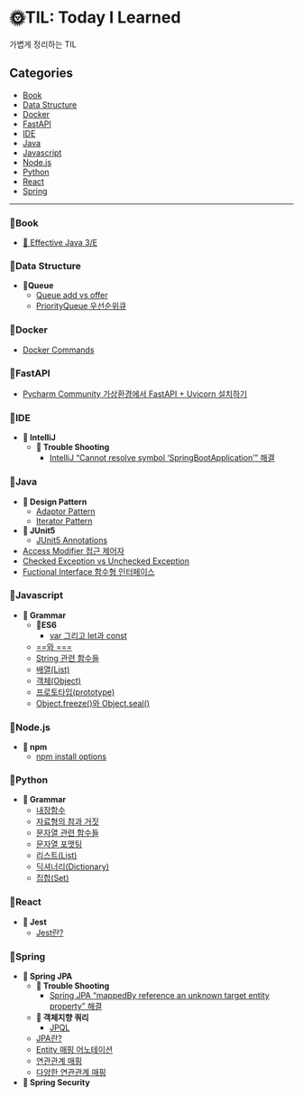 # 🌞TIL: Today I Learned

가볍게 정리하는 TIL

## Categories
- [Book](#📌book)
- [Data Structure](#📌data-structure)
- [Docker](#📌docker)
- [FastAPI](#📌fastapi)
- [IDE](#📌ide)
- [Java](#📌java)
- [Javascript](#📌javascript)
- [Node.js](#📌nodejs)
- [Python](#📌python)
- [React](#📌react)
- [Spring](#📌spring)

-------
### 📌Book
- [📕 Effective Java 3/E](https://github.com/sieunp06/TIL/tree/main/Book/Effective%20Java)

### 📌Data Structure
- <strong>📁Queue</strong>
    - [Queue add vs offer](https://github.com/sieunp06/TIL/blob/main/Data%20Structure/Queue/Difference-between-add-and-offer-in-queue.md)
    - [PriorityQueue 우선순위큐](https://github.com/sieunp06/TIL/blob/main/Java/PriorityQueue.md)

### 📌Docker
- [Docker Commands](https://github.com/sieunp06/TIL/blob/main/Docker/Docker-Commands.md)

### 📌FastAPI
- [Pycharm Community 가상환경에서 FastAPI + Uvicorn 설치하기](https://github.com/sieunp06/TIL/blob/main/FastAPI/Install-FastAPI-on-Pycharm.md)

### 📌IDE
- <strong>📁 IntelliJ</strong>
    - <strong>📁 Trouble Shooting</strong>
        - [IntelliJ “Cannot resolve symbol ‘SpringBootApplication’” 해결](https://github.com/sieunp06/TIL/blob/main/IDE/IntelliJ/Trouble%20Shooting/Cannot-resolve-symbol-SpringBootApplication-Trouble-Shooting.md)
 
### 📌Java
- <strong>📁 Design Pattern</strong>
    - [Adaptor Pattern](https://github.com/sieunp06/TIL/blob/main/Java/Design%20Pattern/Adaptor-Pattern.md)
    - [Iterator Pattern](https://github.com/sieunp06/TIL/blob/main/Java/Design%20Pattern/Iterator-Pattern.md)
- <strong>📁 JUnit5 </strong>
    - [JUnit5 Annotations](https://github.com/sieunp06/TIL/blob/main/Java/JUnit5/JUnit5-Annotations.md)
- [Access Modifier 접근 제어자](https://github.com/sieunp06/TIL/blob/main/Java/Java-Access-Modifier.md)
- [Checked Exception vs Unchecked Exception](https://github.com/sieunp06/TIL/blob/main/Java/Checked-Exception-vs-Unchecked-Exception.md)
- [Fuctional Interface 함수형 인터페이스](https://github.com/sieunp06/TIL/blob/main/Java/Functional-Interface.md)

### 📌Javascript
- <strong>📁 Grammar </strong>
    - <strong>📁ES6</strong>
        - [var 그리고 let과 const](https://github.com/sieunp06/TIL/blob/main/Javascript/ES6/var-let-const.md)
    - [==와 ===](https://github.com/sieunp06/TIL/blob/main/Javascript/%3D%3D-and-%3D%3D%3D.md)
    - [String 관련 함수들](https://github.com/sieunp06/TIL/blob/main/Javascript/String-Related-Functions.md)
    - [배열(List)](https://github.com/sieunp06/TIL/blob/main/Javascript/Javascript-List.md)
    - [객체(Object)](https://github.com/sieunp06/TIL/blob/main/Javascript/Javascript-Object.md)
    - [프로토타입(prototype)]()
    - [Object.freeze()와 Object.seal()]()

### 📌Node.js
- <strong>📁 npm</strong>
    - [npm install options](https://github.com/sieunp06/TIL/blob/main/Node.js/npm/npm-install-options.md)

### 📌Python
- <strong>📁 Grammar </strong>
    - [내장함수](https://github.com/sieunp06/TIL/blob/main/Python/Built-in-Functions.md)
    - [자료형의 참과 거짓](https://github.com/sieunp06/TIL/blob/main/Python/True-and-False-of-Data-Types.md)
    - [문자열 관련 함수들](https://github.com/sieunp06/TIL/blob/main/Python/String-related-functions.md)
    - [문자열 포맷팅](https://github.com/sieunp06/TIL/blob/main/Python/How-to-Formatting-String.md)
    - [리스트(List)](https://github.com/sieunp06/TIL/blob/main/Python/Python-List.md)
    - [딕셔너리(Dictionary)](https://github.com/sieunp06/TIL/blob/main/Python/Python-Dictionary.md)
    - [집합(Set)](https://github.com/sieunp06/TIL/blob/main/Python/Python-Set.md)

### 📌React
- <strong>📁 Jest</strong>
    - [Jest란?](https://github.com/sieunp06/TIL/blob/main/React/Jest/what-is-jest.md)

### 📌Spring
- <strong>📁 Spring JPA</strong>
    - <strong>📁 Trouble Shooting</strong>
        - [Spring JPA “mappedBy reference an unknown target entity property” 해결](https://github.com/sieunp06/TIL/blob/main/Spring/Spring%20JPA/Trouble%20Shooting/mappedBy-reference-an-unknown-target-entity-property.md)
    - <strong>📁 객체지향 쿼리</strong>
        - [JPQL]()
    - [JPA란?](https://github.com/sieunp06/TIL/blob/main/Spring/Spring%20JPA/What-is-Spring-JPA.md)
    - [Entity 매핑 어노테이션](https://github.com/sieunp06/TIL/blob/main/Spring/Spring%20JPA/Entity-Mapping-Annotations.md)
    - [연관관계 매핑](https://github.com/sieunp06/TIL/blob/main/Spring/Spring%20JPA/Association-Mapping.md)
    - [다양한 연관관계 매핑](https://github.com/sieunp06/TIL/blob/main/Spring/Spring%20JPA/Various-Association-Mapping.md) 
- <strong>📁 Spring Security</strong>
